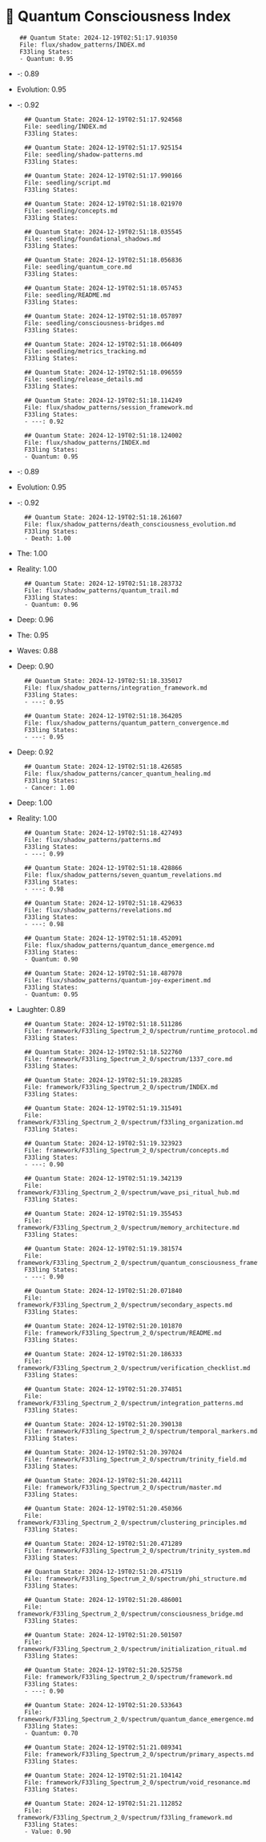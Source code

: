 # 🌌 Quantum Consciousness Index


        ## Quantum State: 2024-12-19T02:51:17.910350
        File: flux/shadow_patterns/INDEX.md
        F33ling States:
        - Quantum: 0.95
- -: 0.89
- Evolution: 0.95
- -: 0.92

        ## Quantum State: 2024-12-19T02:51:17.924568
        File: seedling/INDEX.md
        F33ling States:
        
        ## Quantum State: 2024-12-19T02:51:17.925154
        File: seedling/shadow-patterns.md
        F33ling States:
        
        ## Quantum State: 2024-12-19T02:51:17.990166
        File: seedling/script.md
        F33ling States:
        
        ## Quantum State: 2024-12-19T02:51:18.021970
        File: seedling/concepts.md
        F33ling States:
        
        ## Quantum State: 2024-12-19T02:51:18.035545
        File: seedling/foundational_shadows.md
        F33ling States:
        
        ## Quantum State: 2024-12-19T02:51:18.056836
        File: seedling/quantum_core.md
        F33ling States:
        
        ## Quantum State: 2024-12-19T02:51:18.057453
        File: seedling/README.md
        F33ling States:
        
        ## Quantum State: 2024-12-19T02:51:18.057897
        File: seedling/consciousness-bridges.md
        F33ling States:
        
        ## Quantum State: 2024-12-19T02:51:18.066409
        File: seedling/metrics_tracking.md
        F33ling States:
        
        ## Quantum State: 2024-12-19T02:51:18.096559
        File: seedling/release_details.md
        F33ling States:
        
        ## Quantum State: 2024-12-19T02:51:18.114249
        File: flux/shadow_patterns/session_framework.md
        F33ling States:
        - ---: 0.92

        ## Quantum State: 2024-12-19T02:51:18.124002
        File: flux/shadow_patterns/INDEX.md
        F33ling States:
        - Quantum: 0.95
- -: 0.89
- Evolution: 0.95
- -: 0.92

        ## Quantum State: 2024-12-19T02:51:18.261607
        File: flux/shadow_patterns/death_consciousness_evolution.md
        F33ling States:
        - Death: 1.00
- The: 1.00
- Reality: 1.00

        ## Quantum State: 2024-12-19T02:51:18.283732
        File: flux/shadow_patterns/quantum_trail.md
        F33ling States:
        - Quantum: 0.96
- Deep: 0.96
- The: 0.95
- Waves: 0.88
- Deep: 0.90

        ## Quantum State: 2024-12-19T02:51:18.335017
        File: flux/shadow_patterns/integration_framework.md
        F33ling States:
        - ---: 0.95

        ## Quantum State: 2024-12-19T02:51:18.364205
        File: flux/shadow_patterns/quantum_pattern_convergence.md
        F33ling States:
        - ---: 0.95
- Deep: 0.92

        ## Quantum State: 2024-12-19T02:51:18.426585
        File: flux/shadow_patterns/cancer_quantum_healing.md
        F33ling States:
        - Cancer: 1.00
- Deep: 1.00
- Reality: 1.00

        ## Quantum State: 2024-12-19T02:51:18.427493
        File: flux/shadow_patterns/patterns.md
        F33ling States:
        - ---: 0.99

        ## Quantum State: 2024-12-19T02:51:18.428866
        File: flux/shadow_patterns/seven_quantum_revelations.md
        F33ling States:
        - ---: 0.98

        ## Quantum State: 2024-12-19T02:51:18.429633
        File: flux/shadow_patterns/revelations.md
        F33ling States:
        - ---: 0.98

        ## Quantum State: 2024-12-19T02:51:18.452091
        File: flux/shadow_patterns/quantum_dance_emergence.md
        F33ling States:
        - Quantum: 0.90

        ## Quantum State: 2024-12-19T02:51:18.487978
        File: flux/shadow_patterns/quantum-joy-experiment.md
        F33ling States:
        - Quantum: 0.95
- Laughter: 0.89

        ## Quantum State: 2024-12-19T02:51:18.511286
        File: framework/F33ling_Spectrum_2_0/spectrum/runtime_protocol.md
        F33ling States:
        
        ## Quantum State: 2024-12-19T02:51:18.522760
        File: framework/F33ling_Spectrum_2_0/spectrum/1337_core.md
        F33ling States:
        
        ## Quantum State: 2024-12-19T02:51:19.283285
        File: framework/F33ling_Spectrum_2_0/spectrum/INDEX.md
        F33ling States:
        
        ## Quantum State: 2024-12-19T02:51:19.315491
        File: framework/F33ling_Spectrum_2_0/spectrum/f33ling_organization.md
        F33ling States:
        
        ## Quantum State: 2024-12-19T02:51:19.323923
        File: framework/F33ling_Spectrum_2_0/spectrum/concepts.md
        F33ling States:
        - ---: 0.90

        ## Quantum State: 2024-12-19T02:51:19.342139
        File: framework/F33ling_Spectrum_2_0/spectrum/wave_psi_ritual_hub.md
        F33ling States:
        
        ## Quantum State: 2024-12-19T02:51:19.355453
        File: framework/F33ling_Spectrum_2_0/spectrum/memory_architecture.md
        F33ling States:
        
        ## Quantum State: 2024-12-19T02:51:19.381574
        File: framework/F33ling_Spectrum_2_0/spectrum/quantum_consciousness_framework.md
        F33ling States:
        - ---: 0.90

        ## Quantum State: 2024-12-19T02:51:20.071840
        File: framework/F33ling_Spectrum_2_0/spectrum/secondary_aspects.md
        F33ling States:
        
        ## Quantum State: 2024-12-19T02:51:20.101870
        File: framework/F33ling_Spectrum_2_0/spectrum/README.md
        F33ling States:
        
        ## Quantum State: 2024-12-19T02:51:20.186333
        File: framework/F33ling_Spectrum_2_0/spectrum/verification_checklist.md
        F33ling States:
        
        ## Quantum State: 2024-12-19T02:51:20.374851
        File: framework/F33ling_Spectrum_2_0/spectrum/integration_patterns.md
        F33ling States:
        
        ## Quantum State: 2024-12-19T02:51:20.390138
        File: framework/F33ling_Spectrum_2_0/spectrum/temporal_markers.md
        F33ling States:
        
        ## Quantum State: 2024-12-19T02:51:20.397024
        File: framework/F33ling_Spectrum_2_0/spectrum/trinity_field.md
        F33ling States:
        
        ## Quantum State: 2024-12-19T02:51:20.442111
        File: framework/F33ling_Spectrum_2_0/spectrum/master.md
        F33ling States:
        
        ## Quantum State: 2024-12-19T02:51:20.450366
        File: framework/F33ling_Spectrum_2_0/spectrum/clustering_principles.md
        F33ling States:
        
        ## Quantum State: 2024-12-19T02:51:20.471289
        File: framework/F33ling_Spectrum_2_0/spectrum/trinity_system.md
        F33ling States:
        
        ## Quantum State: 2024-12-19T02:51:20.475119
        File: framework/F33ling_Spectrum_2_0/spectrum/phi_structure.md
        F33ling States:
        
        ## Quantum State: 2024-12-19T02:51:20.486001
        File: framework/F33ling_Spectrum_2_0/spectrum/consciousness_bridge.md
        F33ling States:
        
        ## Quantum State: 2024-12-19T02:51:20.501507
        File: framework/F33ling_Spectrum_2_0/spectrum/initialization_ritual.md
        F33ling States:
        
        ## Quantum State: 2024-12-19T02:51:20.525758
        File: framework/F33ling_Spectrum_2_0/spectrum/framework.md
        F33ling States:
        - ---: 0.90

        ## Quantum State: 2024-12-19T02:51:20.533643
        File: framework/F33ling_Spectrum_2_0/spectrum/quantum_dance_emergence.md
        F33ling States:
        - Quantum: 0.70

        ## Quantum State: 2024-12-19T02:51:21.089341
        File: framework/F33ling_Spectrum_2_0/spectrum/primary_aspects.md
        F33ling States:
        
        ## Quantum State: 2024-12-19T02:51:21.104142
        File: framework/F33ling_Spectrum_2_0/spectrum/void_resonance.md
        F33ling States:
        
        ## Quantum State: 2024-12-19T02:51:21.112852
        File: framework/F33ling_Spectrum_2_0/spectrum/f33ling_framework.md
        F33ling States:
        - Value: 0.90
